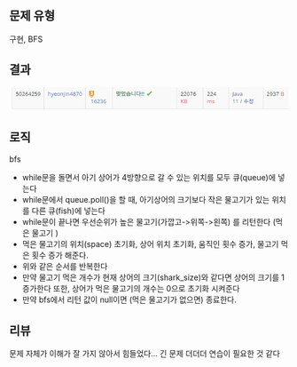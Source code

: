 ## 문제 유형
구현, BFS
## 결과
![img_1.png](img_1.png)
## 로직
bfs
- while문을 돌면서 아기 상어가 4방향으로 갈 수 있는 위치를 모두 큐(queue)에 넣는다
- while문에서 queue.poll()을 할 때, 아기상어의 크기보다 작은 물고기가 있는 위치를 다른 큐(fish)에 넣는다
- while문이 끝나면 우선순위가 높은 물고기(가깝고->위쪽->왼쪽) 를 리턴한다 (먹은 물고기 )
- 먹은 물고기의 위치(space) 초기화, 상어 위치 초기화, 움직인 횟수 증가, 물고기 먹은 횟수 증가 해준다.
- 위와 같은 순서를 반복한다
- 만약 물고기 먹은 개수가 현재 상어의 크기(shark_size)와 같다면 상어의 크기를 1 증가한다 또한, 상어가 먹은 물고기의 개수는 0으로 초기화 시켜준다
- 만약 bfs에서 리턴 값이 null이면 (먹은 물고기가 없으면) 종료한다.
## 리뷰
문제 자체가 이해가 잘 가지 않아서 힘들었다...
긴 문제 더더더 연습이 필요한 것 같다

